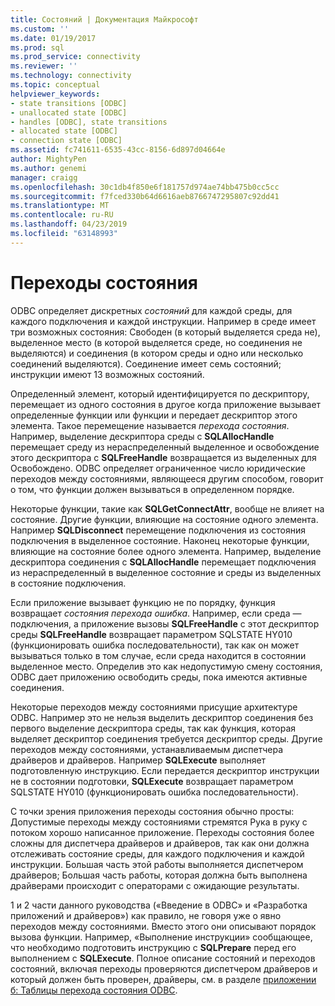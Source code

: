 ```yaml
---
title: Состояний | Документация Майкрософт
ms.custom: ''
ms.date: 01/19/2017
ms.prod: sql
ms.prod_service: connectivity
ms.reviewer: ''
ms.technology: connectivity
ms.topic: conceptual
helpviewer_keywords:
- state transitions [ODBC]
- unallocated state [ODBC]
- handles [ODBC], state transitions
- allocated state [ODBC]
- connection state [ODBC]
ms.assetid: fc741611-6535-43cc-8156-6d897d04664e
author: MightyPen
ms.author: genemi
manager: craigg
ms.openlocfilehash: 30c1db4f850e6f181757d974ae74bb475b0cc5cc
ms.sourcegitcommit: f7fced330b64d6616aeb8766747295807c92dd41
ms.translationtype: MT
ms.contentlocale: ru-RU
ms.lasthandoff: 04/23/2019
ms.locfileid: "63148993"
---
```

# <a name="state-transitions"></a>Переходы состояния
ODBC определяет дискретных *состояний* для каждой среды, для каждого подключения и каждой инструкции. Например в среде имеет три возможных состояния: Свободен (в который выделяется среда не), выделенное место (в которой выделяется среде, но соединения не выделяются) и соединения (в котором среды и одно или несколько соединений выделяются). Соединение имеет семь состояний; инструкции имеют 13 возможных состояний.  
  
 Определенный элемент, который идентифицируется по дескриптору, перемещает из одного состояния в другое когда приложение вызывает определенные функции или функции и передает дескриптор этого элемента. Такое перемещение называется *перехода состояния*. Например, выделение дескриптора среды с **SQLAllocHandle** перемещает среду из нераспределенный выделенное и освобождение этого дескриптора с **SQLFreeHandle** возвращается из выделенных для Освобождено. ODBC определяет ограниченное число юридические переходов между состояниями, являющееся другим способом, говорит о том, что функции должен вызываться в определенном порядке.  
  
 Некоторые функции, такие как **SQLGetConnectAttr**, вообще не влияет на состояние. Другие функции, влияющие на состояние одного элемента. Например **SQLDisconnect** перемещение подключения из состояния подключения в выделенное состояние. Наконец некоторые функции, влияющие на состояние более одного элемента. Например, выделение дескриптора соединения с **SQLAllocHandle** перемещает подключения из нераспределенный в выделенное состояние и среды из выделенных в состояние подключения.  
  
 Если приложение вызывает функцию не по порядку, функция возвращает *состояния перехода ошибка*. Например, если среда — подключения, а приложение вызовы **SQLFreeHandle** с этот дескриптор среды **SQLFreeHandle** возвращает параметром SQLSTATE HY010 (функционировать ошибка последовательности), так как он может вызываться только в том случае, если среда находится в состоянии выделенное место. Определив это как недопустимую смену состояния, ODBC дает приложению освободить среды, пока имеются активные соединения.  
  
 Некоторые переходов между состояниями присущие архитектуре ODBC. Например это не нельзя выделить дескриптор соединения без первого выделение дескриптора среды, так как функция, которая выделяет дескриптор соединения требуется дескриптор среды. Другие переходов между состояниями, устанавливаемым диспетчера драйверов и драйверов. Например **SQLExecute** выполняет подготовленную инструкцию. Если передается дескриптор инструкции не в состоянии подготовки, **SQLExecute** возвращает параметром SQLSTATE HY010 (функционировать ошибка последовательности).  
  
 С точки зрения приложения переходы состояния обычно просты: Допустимые переходы между состояниями стремятся Рука в руку с потоком хорошо написанное приложение. Переходы состояния более сложны для диспетчера драйверов и драйверов, так как они должна отслеживать состояние среды, для каждого подключения и каждой инструкции. Большая часть этой работы выполняется диспетчером драйверов; Большая часть работы, которая должна быть выполнена драйверами происходит с операторами с ожидающие результаты.  
  
 1 и 2 части данного руководства («Введение в ODBC» и «Разработка приложений и драйверов») как правило, не говоря уже о явно переходов между состояниями. Вместо этого они описывают порядок вызова функции. Например, «Выполнение инструкции» сообщающее, что необходимо подготовить инструкцию с **SQLPrepare** перед его выполнением с **SQLExecute**. Полное описание состояний и переходов состояний, включая переходы проверяются диспетчером драйверов и который должен быть проверен, драйверы, см. в разделе [приложении б: Таблицы перехода состояния ODBC](../../../odbc/reference/appendixes/appendix-b-odbc-state-transition-tables.md).
